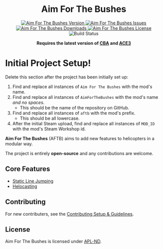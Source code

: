 <!-- If you want to make changes to this README, you need to also modify the README.md in the docs folder as well -->

<h1 align="center">Aim For The Bushes</h1>
<p align="center">
    <a href="https://github.com/DartRuffian/AimForTheBushes/releases/latest">
        <img src="https://img.shields.io/badge/Version-0.0.6-blue?style=flat-square" alt="Aim For The Bushes Version">
    </a>
    <a href="https://github.com/DartRuffian/AimForTheBushes/issues">
        <img src="https://img.shields.io/github/issues-raw/DartRuffian/AimForTheBushes.svg?style=flat-square&label=Issues" alt="Aim For The Bushes Issues">
    </a>
    <a href="https://steamcommunity.com/sharedfiles/filedetails/?id=MOD_ID">
        <img src="https://img.shields.io/steam/downloads/MOD_ID.svg?style=flat-square&label=Downloads" alt="Aim For The Bushes Downloads">
    </a>
    <a href="https://github.com/DartRuffian/AimForTheBushes/blob/master/LICENSE">
        <img src="https://img.shields.io/badge/License-APL ND-red?style=flat-square" alt="Aim For The Bushes License">
    </a>
    <img src="https://img.shields.io/github/actions/workflow/status/DartRuffian/AimForTheBushes/hemtt.yml?style=flat-square&label=Build" alt="Build Status">
</p>

<p align="center">
    <b>Requires the latest version of <a href="https://github.com/CBATeam/CBA_A3/releases/latest">CBA</a> and <a href="https://github.com/acemod/ACE3/releases/latest">ACE3</a></b>
</p>

# Initial Project Setup!
Delete this section after the project has been initially set up:
1. Find and replace all instances of `Aim For The Bushes` with the mod's name.
2. Find and replace all instances of `AimForTheBushes` with the mod's name *and no spaces*.
   - This should be the name of the repository on GitHub.
3. Find and replace all instances of `aftb` with the mod's prefix.
   - This should be all lowercase.
4. After the initial Steam upload, find and replace all instances of `MOD_ID` with the mod's Steam Workshop id.

**Aim For The Bushes** (AFTB) aims to add new features to helicopters in a modular way.

The project is entirely **open-source** and any contributions are welcome.

## Core Features
- [Static Line Jumping](./docs/features/staticline-feature.md)
- [Helocasting](./docs/features/helocast-feature.md)

## Contributing
For new contributers, see the [Contributing Setup & Guidelines](./.github/CONTRIBUTING.md).

## License
Aim For The Bushes is licensed under [APL-ND](./LICENSE.md).